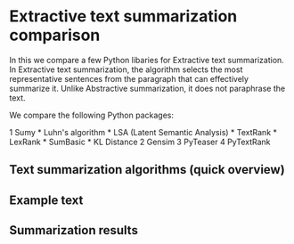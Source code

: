 # Extractive text summarization comparison

In this we compare a few Python libaries for Extractive text summarization.  In Extractive text summarization, the algorithm selects the most representative sentences from the paragraph that can effectively summarize it.  Unlike Abstractive summarization, it does not paraphrase the text.  

We compare the following Python packages:
  
  1 Sumy
    * Luhn's algorithm
    * LSA (Latent Semantic Analysis)
    * TextRank
    * LexRank
    * SumBasic
    * KL Distance
  2 Gensim
  3 PyTeaser
  4 PyTextRank

## Text summarization algorithms (quick overview)

## Example text

## Summarization results
